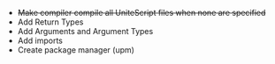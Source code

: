 - <s>Make compiler compile all UniteScript files when none are specified</s>
- Add Return Types
- Add Arguments and Argument Types
- Add imports
- Create package manager (upm)
